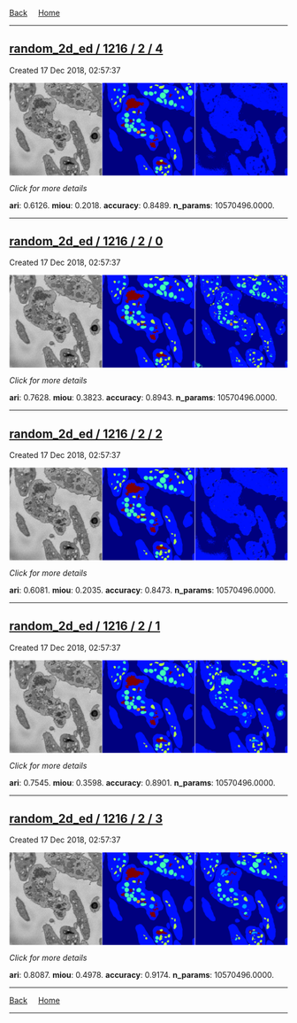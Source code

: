 
[Back](..)&nbsp;&nbsp;&nbsp;&nbsp;&nbsp;[Home](https://leapmanlab.github.io/snapshots)

---

<div class="summary"><a href="4"><h2>random_2d_ed / 1216 / 2 / 4</h2></a><p>Created 17 Dec 2018, 02:57:37
</p><a href="4"><img src="4/media/summary.png" align="center"></a><p>
<i>Click for more details</i>
</p></div>

**ari**: 0.6126. **miou**: 0.2018. **accuracy**: 0.8489. **n_params**: 10570496.0000. 

---

<div class="summary"><a href="0"><h2>random_2d_ed / 1216 / 2 / 0</h2></a><p>Created 17 Dec 2018, 02:57:37
</p><a href="0"><img src="0/media/summary.png" align="center"></a><p>
<i>Click for more details</i>
</p></div>

**ari**: 0.7628. **miou**: 0.3823. **accuracy**: 0.8943. **n_params**: 10570496.0000. 

---

<div class="summary"><a href="2"><h2>random_2d_ed / 1216 / 2 / 2</h2></a><p>Created 17 Dec 2018, 02:57:37
</p><a href="2"><img src="2/media/summary.png" align="center"></a><p>
<i>Click for more details</i>
</p></div>

**ari**: 0.6081. **miou**: 0.2035. **accuracy**: 0.8473. **n_params**: 10570496.0000. 

---

<div class="summary"><a href="1"><h2>random_2d_ed / 1216 / 2 / 1</h2></a><p>Created 17 Dec 2018, 02:57:37
</p><a href="1"><img src="1/media/summary.png" align="center"></a><p>
<i>Click for more details</i>
</p></div>

**ari**: 0.7545. **miou**: 0.3598. **accuracy**: 0.8901. **n_params**: 10570496.0000. 

---

<div class="summary"><a href="3"><h2>random_2d_ed / 1216 / 2 / 3</h2></a><p>Created 17 Dec 2018, 02:57:37
</p><a href="3"><img src="3/media/summary.png" align="center"></a><p>
<i>Click for more details</i>
</p></div>

**ari**: 0.8087. **miou**: 0.4978. **accuracy**: 0.9174. **n_params**: 10570496.0000. 

---

[Back](..)&nbsp;&nbsp;&nbsp;&nbsp;&nbsp;[Home](https://leapmanlab.github.io/snapshots)

---